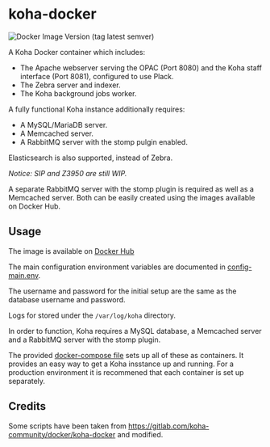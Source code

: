 # koha-docker

![Docker Image Version (tag latest semver)](https://img.shields.io/docker/v/teogramm/koha/latest)

A Koha Docker container which includes:
* The Apache webserver serving the OPAC (Port 8080) and
the Koha staff interface (Port 8081), configured to use Plack.
* The Zebra server and indexer.
* The Koha background jobs worker.

A fully functional Koha instance additionally requires:
* A MySQL/MariaDB server.
* A Memcached server.
* A RabbitMQ server with the stomp pulgin enabled.

Elasticsearch is also supported, instead of Zebra.

*Notice: SIP and Z3950 are still WIP.*

A separate RabbitMQ server with the stomp plugin is required as well as a Memcached server.
Both can be easily created using the images available on Docker Hub.

## Usage
The image is available on [Docker Hub](https://hub.docker.com/r/teogramm/koha)

The main configuration environment variables are documented in
[config-main.env](config-main.env).

The username and password for the initial setup are the same as the database username and password.

Logs for stored under the `/var/log/koha` directory.

In order to function, Koha requires a MySQL database, a Memcached server and a RabbitMQ server with the stomp plugin.

The provided [docker-compose file](examples/docker-compose.yaml) sets up all of these as containers. It provides an easy way to
get a Koha insstance up and running. For a production environment it is recommened that each container is set up separately.

## Credits

Some scripts have been taken from https://gitlab.com/koha-community/docker/koha-docker and modified.

